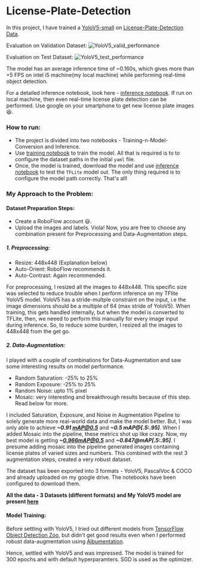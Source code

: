 # License-Plate-Detection

In this project, I have trained a [YoloV5-small](https://github.com/ultralytics/yolov5) on [License-Plate-Detection Data](https://drive.google.com/file/d/11uZ5Y0i5SMvjdj3Un5mScDY-7lZeTuYp/view).

Evaluation on Validation Dataset:
![YoloV5_valid_performance](https://user-images.githubusercontent.com/47216475/143021916-dc9210ca-062f-4988-b61d-f78ba40f584f.png)

Evaluation on Test Dataset:
![YoloV5_test_performance](https://user-images.githubusercontent.com/47216475/143022527-e22a9617-58fb-484b-a5de-f74058d9e4cc.png)

The model has an average inference time of ~0.160s, which gives more than +5 FPS on intel i5 machine(my local machine) while performing real-time object detection.

For a detailed inference notebook, look here - [inference notebook](https://github.com/prikmm/License-Plate-Detection/blob/main/inference.ipynb). If run on local machine, then even real-time license plate detection can be performed. Use google on your smartphone to get new license plate images 😆.

### How to run:
* The project is divided into two notebooks - Training-n-Model-Conversion and Inference.
* Use [training notebook](https://github.com/prikmm/License-Plate-Detection/blob/main/Train_Model_Conversion_Notebook.ipynb) to train the model. All that is required is to to configure the dataset paths in the initial ```yaml``` file.
* Once, the model is trained, download the model and use [inference notebook](https://github.com/prikmm/License-Plate-Detection/blob/main/inference.ipynb) to test the ```TFLite``` model out. The only thing required is to configure the model path correctly. That's all!


### My Approach to the Problem:

#### Dataset Preparation Steps:
* Create a RoboFlow account 😃.
* Upload the images and labels. Viola!
 Now, you are free to choose any combination present for Preprocessing and Data-Augmentation steps.
 
##### 1. Preprocessing:
* Resize: 448x448 (Explanation below)
* Auto-Orient: RoboFlow recommends it.
* Auto-Contrast: Again recommended.
 
For preprocessing, I resized all the images to 448x448. This specific size was selected to reduce trouble when I perform inference on my TFlite YoloV5 model. YoloV5 has a stride-multple constraint on the input, i.e the image dimensions should be a multiple of 64 (max stride of YoloV5). When training, this gets handled internally, but when the model is converted to TFLite, then, we neeed to perform this manually for every image input during inference. So, to reduce some burden, I resized all the images to 448x448 from the get go.

##### 2. Data-Augmentation:
I played with a couple of combinations for Data-Augmentation and saw some interesting results on model performance.
* Random Saturation: -25% to 25%
* Random Exposure: -25% to 25%
* Random Noise: upto 1% pixel
* Mosaic: very interesting and breakthrough results because of this step. Read below for more.

I included Saturation, Exposure, and Noise in Augmentation Pipeline to solely generate more real-world data and make the model better. But, I was only able to achieve ***~0.91 mAP@0.5*** and ***~0.5 mAP@[.5:.95]***. When I added Mosaic into the pipeline, these metrics shot up like crazy. Now, my best model is getting ***~0.966mAP@0.5*** and ***~0.847@mAP[.5:.95]***. I presume adding mosaic into the pipeline generated images containing license plates of varied sizes and numbers. This combined with the rest 3 augmentation steps, created a very robust dataset. 

The dataset has been exported into 3 formats - YoloV5, PascalVoc & COCO and already uploaded on my google drive. The notebooks have been configured to download them.

****All the data - 3 Datasets (different formats) and My YoloV5 model are present [here](https://drive.google.com/file/d/1ALTC356iZxLafkiRqG1AfvnM9UyDqYpe/view?usp=sharing)****

#### Model Training:

Before settling with YoloV5, I tried out different models from [TensorFlow Object Detection Zoo](https://github.com/tensorflow/models/blob/master/research/object_detection/g3doc/tf2_detection_zoo.md), but didn't get good results even when I performed robust data-augmentation using [Albumentation](https://albumentations.ai/). 

Hence, settled with YoloV5 and was impressed. The model is trained for 300 epochs and with default hyperparamters. SGD is used as the optimizer.
 
 
 
 
